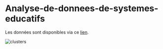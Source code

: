 # Analyse-de-donnees-de-systemes-educatifs

Les données sont disponibles via ce [lien](https://s3-eu-west-1.amazonaws.com/static.oc-static.com/prod/courses/files/Parcours_data_scientist/Projet+-+Donn%C3%A9es+%C3%A9ducatives/Projet+Python_Dataset_Edstats_csv.zip).

![clusters](https://user-images.githubusercontent.com/36334632/132850347-c5923692-075e-445d-a02b-8f5a76a014b4.png)

